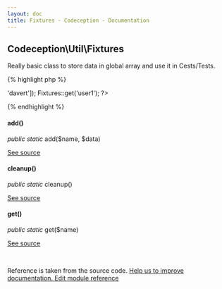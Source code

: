 ```yaml
---
layout: doc
title: Fixtures - Codeception - Documentation
---
```



## Codeception\Util\Fixtures



Really basic class to store data in global array and use it in Cests/Tests.

{% highlight php %}

<?php
Fixtures::add('user1', ['name' => 'davert']);
Fixtures::get('user1');

?>

{% endhighlight %}



#### add()

 *public static* add($name, $data) 

[See source](https://github.com/Codeception/Codeception/blob/2.3/src/Codeception/Util/Fixtures.php#L20)

#### cleanup()

 *public static* cleanup() 

[See source](https://github.com/Codeception/Codeception/blob/2.3/src/Codeception/Util/Fixtures.php#L34)

#### get()

 *public static* get($name) 

[See source](https://github.com/Codeception/Codeception/blob/2.3/src/Codeception/Util/Fixtures.php#L25)

<p>&nbsp;</p><div class="alert alert-warning">Reference is taken from the source code. <a href="https://github.com/Codeception/Codeception/blob/2.3/src//Codeception/Util/Fixtures.php">Help us to improve documentation. Edit module reference</a></div>
